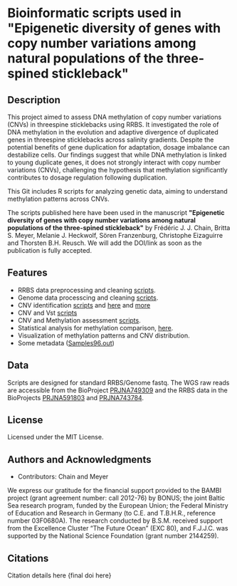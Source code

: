 # Bioinformatic scripts used in "Epigenetic diversity of genes with copy number variations among natural populations of the three-spined stickleback"

## Description


This project aimed to assess DNA methylation of copy number variations (CNVs) in threespine sticklebacks using RRBS. It investigated the role of DNA methylation in the evolution and adaptive divergence of duplicated genes in threespine sticklebacks across salinity gradients. Despite the potential benefits of gene duplication for adaptation, dosage imbalance can destabilize cells. Our findings suggest that while DNA methylation is linked to young duplicate genes, it does not strongly interact with copy number variations (CNVs), challenging the hypothesis that methylation significantly contributes to dosage regulation following duplication.

This Git includes R scripts for analyzing genetic data, aiming to understand methylation patterns across CNVs.

The scripts published here have been used in the manuscript **"Epigenetic diversity of genes with copy number variations among natural populations of the three-spined stickleback"** by Frédéric J. J. Chain, Britta S. Meyer, Melanie J. Heckwolf, Sören Franzenburg, Christophe Eizaguirre and Thorsten B.H. Reusch. We will add the DOI/link as soon as the publication is fully accepted.


## Features
- RRBS data preprocessing and cleaning [scripts](https://github.com/BEEGlab/CNV-methylation-with-RRBS/blob/main/1.Summaryscript_RRBS_CNV.md).
- Genome data processcing and cleaning [scripts](https://github.com/BEEGlab/CNV-methylation-with-RRBS/blob/main/0.Summaryscript_WGS_CNV.md).
- CNV identification [scripts](https://github.com/BEEGlab/CNV-methylation-with-RRBS/blob/main/1.CNVs_IdentifyCandidatesBasedOnDepth.md) and [here](https://github.com/BEEGlab/CNV-methylation-with-RRBS/blob/main/2a.CNVs_ManualModBasedOnDepth.md) and [more](https://github.com/BEEGlab/CNV-methylation-with-RRBS/blob/main/2b.CNVs_ManualModBasedOnDepth_Genes.md) 
- CNV and Vst [scripts](https://github.com/BEEGlab/CNV-methylation-with-RRBS/blob/main/3.CNVs_Vst.md)
- CNV and Methylation assessment [scripts](https://github.com/BEEGlab/CNV-methylation-with-RRBS/blob/main/4.CNVs_Methylation_AllSites.md).
- Statistical analysis for methylation comparison, [here](https://github.com/BEEGlab/CNV-methylation-with-RRBS/blob/main/5.DMS.md).
- Visualization of methylation patterns and CNV distribution.
- Some metadata ([Samples96.out](https://github.com/BEEGlab/CNV-methylation-with-RRBS/blob/main/Samples96.out))



## Data
Scripts are designed for standard RRBS/Genome fastq. 
The WGS raw reads are accessible from the BioProject [PRJNA749309](https://www.ncbi.nlm.nih.gov/bioproject/?term=PRJNA749309) and the RRBS data in the BioProjects [PRJNA591803](https://www.ncbi.nlm.nih.gov/bioproject/?term=PRJNA591803) and [PRJNA743784](https://www.ncbi.nlm.nih.gov/bioproject/?term=PRJNA743784). 


## License
Licensed under the MIT License.

## Authors and Acknowledgments
- Contributors: Chain and Meyer

We express our gratitude for the financial support provided to the BAMBI project (grant agreement number: call 2012-76) by BONUS; the joint Baltic Sea research program, funded by the European Union; the Federal Ministry of Education and Research in Germany (to C.E. and T.B.H.R., reference number 03F0680A). The research conducted by B.S.M. received support from the Excellence Cluster “The Future Ocean” (EXC 80), and F.J.J.C. was supported by the National Science Foundation (grant number 2144259).

## Citations
Citation details here {final doi here}

